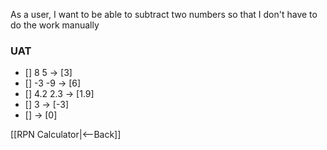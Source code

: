 As a user, I want to be able to subtract two numbers so that I don't have to do the work manually

### UAT
* [] 8 <enter> 5 <minus> -> [3]
* [] -3 <enter> -9 <minus> -> [6]
* [] 4.2 <enter> 2.3 <minus> -> [1.9]
* [] 3 <minus> -> [-3]
* [] <minus> -> [0]


[[RPN Calculator|<--Back]]